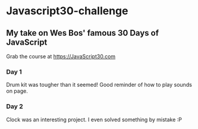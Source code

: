 # Javascript30-challenge

## My take on Wes Bos' famous 30 Days of JavaScript 
Grab the course at https://JavaScript30.com

### Day 1

Drum kit was tougher than it seemed! Good reminder of how to play sounds on page.

### Day 2

Clock was an interesting project. I even solved something by mistake :P

